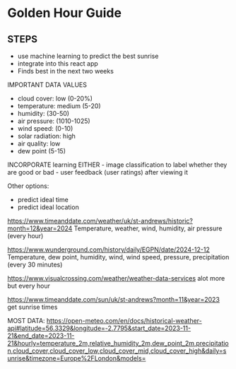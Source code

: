 # Golden Hour Guide

## STEPS 
- use machine learning to predict the best sunrise
- integrate into this react app
- Finds best in the next two weeks

IMPORTANT DATA VALUES
- cloud cover: low (0-20%)
- temperature: medium (5-20)
- humidity: (30-50)
- air pressure: (1010-1025)
- wind speed: (0-10)
- solar radiation: high
- air quality: low
- dew point  (5-15)

INCORPORATE learning
EITHER
    - image classification to label whether they are good or bad
    - user feedback (user ratings) after viewing it


Other options:
- predict ideal time
- predict ideal location

https://www.timeanddate.com/weather/uk/st-andrews/historic?month=12&year=2024
Temperature, weather, wind, humidity, air pressure (every hour)

https://www.wunderground.com/history/daily/EGPN/date/2024-12-12
Temperature, dew point, humidity, wind, wind speed, pressure, precipitation (every 30 minutes)

https://www.visualcrossing.com/weather/weather-data-services
alot more but every hour

https://www.timeanddate.com/sun/uk/st-andrews?month=11&year=2023
get sunrise times

MOST DATA:
https://open-meteo.com/en/docs/historical-weather-api#latitude=56.3329&longitude=-2.7795&start_date=2023-11-21&end_date=2023-11-21&hourly=temperature_2m,relative_humidity_2m,dew_point_2m,precipitation,cloud_cover,cloud_cover_low,cloud_cover_mid,cloud_cover_high&daily=sunrise&timezone=Europe%2FLondon&models=